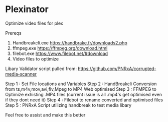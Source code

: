 # Plexinator
Optimize video files for plex

Prereqs
1. Handbreakcli.exe https://handbrake.fr/downloads2.php
2. ffmpeg.exe https://ffmpeg.org/download.html
3. filebot.exe https://www.filebot.net/#download
4. Video files to optimize

Libary Validator script pulled from: https://github.com/PNRxA/corrupted-media-scanner

Step 1 : Set File locations and Variables
Step 2 : HandBreakcli Conversion from ts,m4v,mov,avi,flv,Mpeg to MP4 Web optimised
Step 3 : FFMPEG to Optimize exhisting .MP4 files (current issue is all .mp4's get optimised even if they dont need it)
Step 4 : Filebot to rename converted and optimised files
Step 5 : PNRxA Script utilizing handbreak to test media libary

Feel free to assist and make this better
